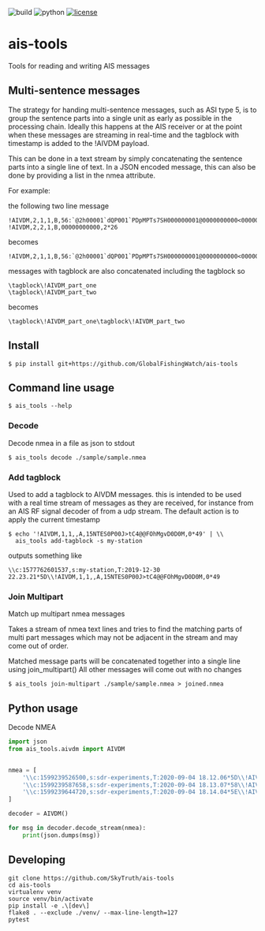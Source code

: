 ![build](https://github.com/GlobalFishingWatch/ais-tools/workflows/Python%20package/badge.svg)
![python](https://img.shields.io/badge/python-3.6+-blue.svg?style=plastic)
[![license](https://img.shields.io/badge/License-Apache%202.0-blue.svg)](https://opensource.org/licenses/Apache-2.0)

# ais-tools
Tools for reading and writing AIS messages

## Multi-sentence messages
The strategy for handing multi-sentence messages, such as ASI type 5, is to group the sentence parts into a single unit as early as possible in the processing chain.  Ideally this happens at the AIS receiver or at the point when these messages are streaming in real-time and the tagblock with timestamp is added to the !AIVDM payload.

This can be done in a text stream by simply concatenating the sentence parts into a single line of text.  In a JSON encoded message, this can also be done by providing a list in the nmea attribute.

For example:

the following two line message
```text
!AIVDM,2,1,1,B,56:`@2h00001`dQP001`PDpMPTs7SH000000001@0000000000<000000000,0*3E
!AIVDM,2,2,1,B,00000000000,2*26
```
becomes
```text
!AIVDM,2,1,1,B,56:`@2h00001`dQP001`PDpMPTs7SH000000001@0000000000<000000000,0*3E!AIVDM,2,2,1,B,00000000000,2*26
```
messages with tagblock are also concatenated including the tagblock so
```text
\tagblock\!AIVDM_part_one
\tagblock\!AIVDM_part_two
```
becomes
```text
\tagblock\!AIVDM_part_one\tagblock\!AIVDM_part_two
```
    
## Install
```console
$ pip install git+https://github.com/GlobalFishingWatch/ais-tools
```
## Command line usage

```console
$ ais_tools --help
```
### Decode
Decode nmea in a file as json to stdout
```
$ ais_tools decode ./sample/sample.nmea
```

### Add tagblock
Used to add a tagblock to AIVDM messages. this is intended to be used with 
a real time stream of messages as they are received, for instance from an 
AIS RF signal decoder of from a udp stream.  The default action is to apply 
the current timestamp

```console
$ echo '!AIVDM,1,1,,A,15NTES0P00J>tC4@@FOhMgvD0D0M,0*49' | \\
  ais_tools add-tagblock -s my-station
```

outputs something like

```console
\\c:1577762601537,s:my-station,T:2019-12-30 22.23.21*5D\\!AIVDM,1,1,,A,15NTES0P00J>tC4@@FOhMgvD0D0M,0*49
``` 

### Join Multipart
  Match up multipart nmea messages

  Takes a stream of nmea text lines and tries to find the matching parts of
  multi part messages which may not be adjacent in the stream and may come
  out of order.

  Matched message parts will be concatenated together into a single line
  using join_multipart() All other messages will come out with no changes

```console
$ ais_tools join-multipart ./sample/sample.nmea > joined.nmea
```

## Python usage
Decode NMEA
```python
import json
from ais_tools.aivdm import AIVDM


nmea = [
    '\\c:1599239526500,s:sdr-experiments,T:2020-09-04 18.12.06*5D\\!AIVDM,1,1,,A,B>cSnNP00FVur7UaC7WQ3wS1jCJJ,0*73',
    '\\c:1599239587658,s:sdr-experiments,T:2020-09-04 18.13.07*58\\!AIVDM,1,1,,B,H>cSnNP@4eEL544000000000000,0*3E',
    '\\c:1599239644720,s:sdr-experiments,T:2020-09-04 18.14.04*5E\\!AIVDM,1,1,,B,H>cSnNTU7B=40058qpmjhh000004,0*31',
]

decoder = AIVDM()

for msg in decoder.decode_stream(nmea):
    print(json.dumps(msg))
```
## Developing

```console
git clone https://github.com/SkyTruth/ais-tools
cd ais-tools
virtualenv venv
source venv/bin/activate
pip install -e .\[dev\]
flake8 . --exclude ./venv/ --max-line-length=127
pytest
```


